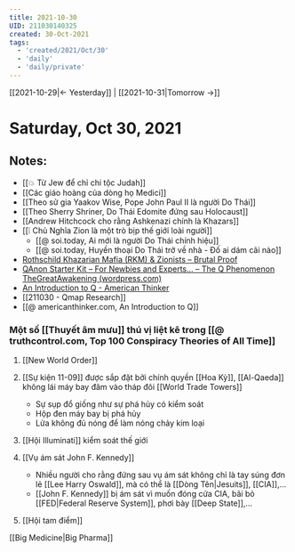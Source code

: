 ```yaml
---
title: 2021-10-30
UID: 211030140325
created: 30-Oct-2021
tags:
  - 'created/2021/Oct/30'
  - 'daily'
  - 'daily/private'
---
```

[[2021-10-29|<- Yesterday]] | [[2021-10-31|Tomorrow ->]]
# Saturday, Oct 30, 2021

## Notes:
- [[💥 Từ Jew để chỉ chi tộc Judah]]
- [[Các giáo hoàng của dòng họ Medici]]
- [[Theo sử gia Yaakov Wise, Pope John Paul II là người Do Thái]]
- [[Theo Sherry Shriner, Do Thái Edomite đứng sau Holocaust]]
- [[Andrew Hitchcock cho rằng Ashkenazi chính là Khazars]]
- [[❕ Chủ Nghĩa Zion là một trò bịp thế giới loài người]]
	- [[@ soi.today, Ai mới là người Do Thái chính hiệu]]
	- [[@ soi.today, Huyền thoại Do Thái trở về nhà - Đố ai dám cãi nào]]
- [Rothschild Khazarian Mafia (RKM) & Zionists – Brutal Proof](https://brutalproof.net/topic/rothschild-khazarian-mafia-rkm-zionists/)
- [QAnon Starter Kit – For Newbies and Experts… – The Q Phenomenon TheGreatAwakening (wordpress.com)](https://theqphenomenon.wordpress.com/2020/04/05/qanon-starter-kit-for-newbies-and-experts/)
- [An Introduction to Q - American Thinker](https://www.americanthinker.com/articles/2020/01/an_introduction_to_q.html#.Xh4Zpb3_-oU.twitter)
- [[211030 - Qmap Research]]
- [[@ americanthinker.com, An Introduction to Q]]

### Một số [[Thuyết âm mưu]] thú vị liệt kê trong [[@ truthcontrol.com, Top 100 Conspiracy Theories of All Time]]
1. [[New World Order]]
3. [[Sự kiện 11-09]] được sắp đặt bởi chính quyền [[Hoa Kỳ]], [[Al-Qaeda]] không lái máy bay đâm vào tháp đôi [[World Trade Towers]]
	- Sự sụp đổ giống như sự phá hủy có kiểm soát
	- Hộp đen máy bay bị phá hủy
	- Lửa không đủ nóng để làm nóng chảy kim loại
4. [[Hội Illuminati]] kiểm soát thế giới
5. [[Vụ ám sát John F. Kennedy]] 
	- Nhiều người cho rằng đứng sau vụ ám sát không chỉ là tay súng đơn lẻ [[Lee Harry Oswald]], mà có thể là [[Dòng Tên|Jesuits]], [[CIA]],...
	- [[John F. Kennedy]] bị ám sát vì muốn đóng cửa CIA, bãi bỏ [[FED|Federal Reserve System]], phơi bày [[Deep State]],...

12. [[Hội tam điểm]]

[[Big Medicine|Big Pharma]]
